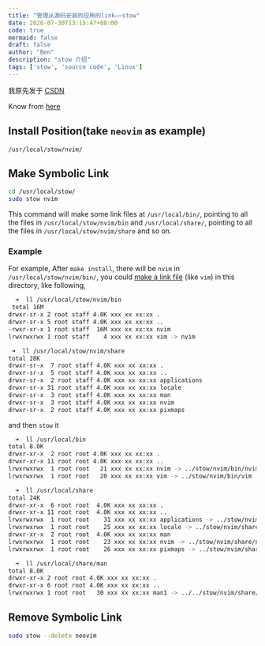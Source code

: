 ```yaml
---
title: "管理从源码安装的应用的link——stow"
date: 2020-07-30T13:15:47+08:00
code: true
mermaid: false
draft: false
author: "Ben"
description: "stow 介绍"
tags: ['stow', 'source code', 'Linux']
---
```


我原先发于 [CSDN](https://blog.csdn.net/BenSYZ)

Know from [here](https://www.ostechnix.com/an-easy-way-to-remove-programs-installed-from-source-in-linux/)

## Install Position(take `neovim` as example)

```
/usr/local/stow/nvim/
```

## Make Symbolic Link

```sh
cd /usr/local/stow/
sudo stow nvim
```

This command will make some link files at `/usr/local/bin/`, pointing to all the files in  `/usr/local/stow/nvim/bin` and `/usr/local/share/`, pointing to all the files in `/usr/local/stow/nvim/share` and so on.

### Example
For example, After `make install`, there will be `nvim` in `/usr/local/stow/nvim/bin/`, you could [make a link file](https://blog.csdn.net/BenSYZ/article/details/98105357) (like `vim`) in this directory, like following,
```sh
  ➜  ll /usr/local/stow/nvim/bin
 total 16M
drwxr-sr-x 2 root staff 4.0K xxx xx xx:xx .
drwxr-sr-x 5 root staff 4.0K xxx xx xx:xx ..
-rwxr-xr-x 1 root staff  16M xxx xx xx:xx nvim
lrwxrwxrwx 1 root staff    4 xxx xx xx:xx vim -> nvim

 ➜  ll /usr/local/stow/nvim/share
total 28K
drwxr-sr-x  7 root staff 4.0K xxx xx xx:xx .
drwxr-sr-x  5 root staff 4.0K xxx xx xx:xx ..
drwxr-sr-x  2 root staff 4.0K xxx xx xx:xx applications
drwxr-sr-x 31 root staff 4.0K xxx xx xx:xx locale
drwxr-sr-x  3 root staff 4.0K xxx xx xx:xx man
drwxr-sr-x  3 root staff 4.0K xxx xx xx:xx nvim
drwxr-sr-x  2 root staff 4.0K xxx xx xx:xx pixmaps

```

and then `stow` it
```sh
  ➜  ll /usr/local/bin
total 8.0K
drwxr-xr-x  2 root root 4.0K xxx xx xx:xx .
drwxr-xr-x 11 root root 4.0K xxx xx xx:xx ..
lrwxrwxrwx  1 root root   21 xxx xx xx:xx nvim -> ../stow/nvim/bin/nvim
lrwxrwxrwx  1 root root   20 xxx xx xx:xx vim -> ../stow/nvim/bin/vim

  ➜  ll /usr/local/share
total 24K
drwxr-xr-x  6 root root  4.0K xxx xx xx:xx .
drwxr-xr-x 11 root root  4.0K xxx xx xx:xx ..
lrwxrwxrwx  1 root root    31 xxx xx xx:xx applications -> ../stow/nvim/share/applications
lrwxrwxrwx  1 root root    25 xxx xx xx:xx locale -> ../stow/nvim/share/locale
drwxr-xr-x  2 root root  4.0K xxx xx xx:xx man
lrwxrwxrwx  1 root root    23 xxx xx xx:xx nvim -> ../stow/nvim/share/nvim
lrwxrwxrwx  1 root root    26 xxx xx xx:xx pixmaps -> ../stow/nvim/share/pixmaps

  ➜  ll /usr/local/share/man
total 8.0K
drwxr-xr-x 2 root root 4.0K xxx xx xx:xx .
drwxr-xr-x 6 root root 4.0K xxx xx xx:xx ..
lrwxrwxrwx 1 root root   30 xxx xx xx:xx man1 -> ../../stow/nvim/share/man/man1
```

## Remove Symbolic Link

```sh
sudo stow --delete neovim
```



